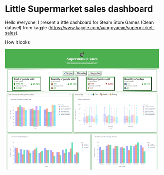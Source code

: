 # Little Supermarket sales dashboard
Hello everyone, I present a little dashboard for Steam Store Games (Clean dataset) from kaggle (https://www.kaggle.com/aungpyaeap/supermarket-sales).

How it looks

![alt text](https://github.com/vonOrso/Supermarket_sales/blob/main/supermarket_example.png?raw=true)
